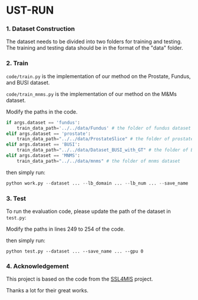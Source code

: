 # UST-RUN

### 1. Dataset Construction

The dataset needs to be divided into two folders for training and testing. The training and testing data should be in the format of the "data" folder.

### 2. Train

`code/train.py` is the implementation of our method on the Prostate, Fundus, and BUSI dataset.

`code/train_mnms.py` is the implementation of our method on the M&Ms dataset.

Modify the paths in the code.

```python
if args.dataset == 'fundus':
    train_data_path='../../data/Fundus' # the folder of fundus dataset
elif args.dataset == 'prostate':
    train_data_path="../../data/ProstateSlice" # the folder of prostate dataset
elif args.dataset == 'BUSI':
    train_data_path="../../data/Dataset_BUSI_with_GT" # the folder of BUSI dataset
elif args.dataset == 'MNMS':
    train_data_path="../../data/mnms" # the folder of mnms dataset
```

then simply run:

```python
python work.py --dataset ... --lb_domain ... --lb_num ... --save_name ... --gpu 0
```

### 3. Test

To run the evaluation code, please update the path of the dataset in `test.py`:

Modify the paths in lines 249 to 254 of the code.

then simply run:

```
python test.py --dataset ... --save_name ... --gpu 0
```

### 4. Acknowledgement

This project is based on the code from the [SSL4MIS](https://github.com/HiLab-git/SSL4MIS) project.

Thanks a lot for their great works.
